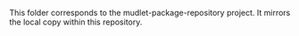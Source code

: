 This folder corresponds to the mudlet-package-repository project. It mirrors the local copy within this repository.
